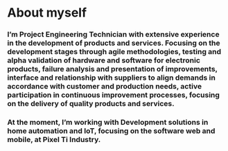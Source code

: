 # About myself

### I’m Project Engineering Technician with extensive experience in the development of products and services. Focusing on the development stages through agile methodologies, testing and alpha validation of hardware and software for electronic products, failure analysis and presentation of improvements, interface and relationship with suppliers to align demands in accordance with customer and production needs, active participation in continuous improvement processes, focusing on the delivery of quality products and services.

### At the moment, I’m working with Development solutions in home automation and IoT, focusing on the software web and mobile, at Pixel Ti Industry.
